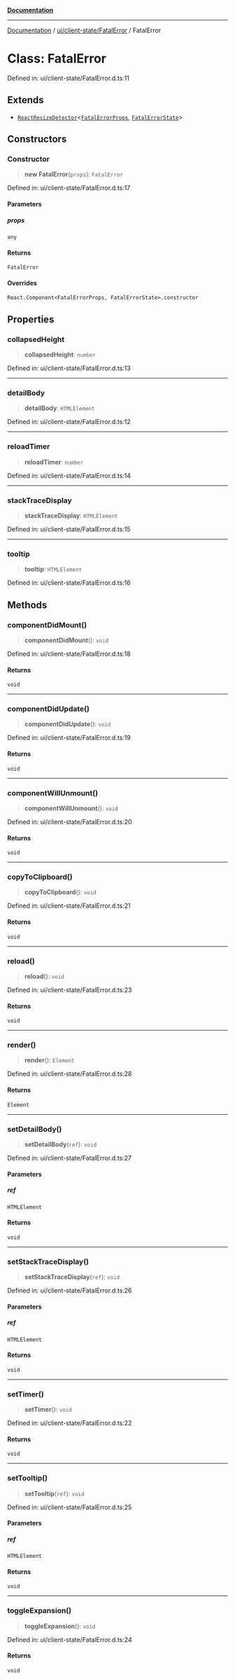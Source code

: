 [**Documentation**](../../../../index.md)

***

[Documentation](../../../../index.md) / [ui/client-state/FatalError](../index.md) / FatalError

# Class: FatalError

Defined in: ui/client-state/FatalError.d.ts:11

## Extends

- [`ReactResizeDetector`](../../../../perspective-client/variables/ReactResizeDetector.md)\<[`FatalErrorProps`](../interfaces/FatalErrorProps.md), [`FatalErrorState`](../interfaces/FatalErrorState.md)\>

## Constructors

### Constructor

> **new FatalError**(`props`): `FatalError`

Defined in: ui/client-state/FatalError.d.ts:17

#### Parameters

##### props

`any`

#### Returns

`FatalError`

#### Overrides

`React.Component<FatalErrorProps, FatalErrorState>.constructor`

## Properties

### collapsedHeight

> **collapsedHeight**: `number`

Defined in: ui/client-state/FatalError.d.ts:13

***

### detailBody

> **detailBody**: `HTMLElement`

Defined in: ui/client-state/FatalError.d.ts:12

***

### reloadTimer

> **reloadTimer**: `number`

Defined in: ui/client-state/FatalError.d.ts:14

***

### stackTraceDisplay

> **stackTraceDisplay**: `HTMLElement`

Defined in: ui/client-state/FatalError.d.ts:15

***

### tooltip

> **tooltip**: `HTMLElement`

Defined in: ui/client-state/FatalError.d.ts:16

## Methods

### componentDidMount()

> **componentDidMount**(): `void`

Defined in: ui/client-state/FatalError.d.ts:18

#### Returns

`void`

***

### componentDidUpdate()

> **componentDidUpdate**(): `void`

Defined in: ui/client-state/FatalError.d.ts:19

#### Returns

`void`

***

### componentWillUnmount()

> **componentWillUnmount**(): `void`

Defined in: ui/client-state/FatalError.d.ts:20

#### Returns

`void`

***

### copyToClipboard()

> **copyToClipboard**(): `void`

Defined in: ui/client-state/FatalError.d.ts:21

#### Returns

`void`

***

### reload()

> **reload**(): `void`

Defined in: ui/client-state/FatalError.d.ts:23

#### Returns

`void`

***

### render()

> **render**(): `Element`

Defined in: ui/client-state/FatalError.d.ts:28

#### Returns

`Element`

***

### setDetailBody()

> **setDetailBody**(`ref`): `void`

Defined in: ui/client-state/FatalError.d.ts:27

#### Parameters

##### ref

`HTMLElement`

#### Returns

`void`

***

### setStackTraceDisplay()

> **setStackTraceDisplay**(`ref`): `void`

Defined in: ui/client-state/FatalError.d.ts:26

#### Parameters

##### ref

`HTMLElement`

#### Returns

`void`

***

### setTimer()

> **setTimer**(): `void`

Defined in: ui/client-state/FatalError.d.ts:22

#### Returns

`void`

***

### setTooltip()

> **setTooltip**(`ref`): `void`

Defined in: ui/client-state/FatalError.d.ts:25

#### Parameters

##### ref

`HTMLElement`

#### Returns

`void`

***

### toggleExpansion()

> **toggleExpansion**(): `void`

Defined in: ui/client-state/FatalError.d.ts:24

#### Returns

`void`
